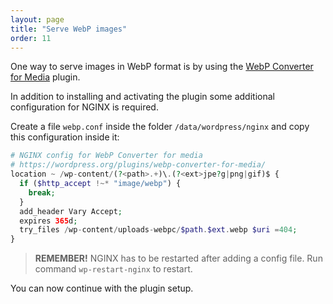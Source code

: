 ```yaml
---
layout: page
title: "Serve WebP images"
order: 11
---
```

One way to serve images in WebP format is by using the [WebP Converter for Media](https://wordpress.org/plugins/webp-converter-for-media) plugin.

In addition to installing and activating the plugin some additional configuration for NGINX is required.

Create a file `webp.conf` inside the folder `/data/wordpress/nginx` and copy this configuration inside it:

```php
# NGINX config for WebP Converter for media
# https://wordpress.org/plugins/webp-converter-for-media/
location ~ /wp-content/(?<path>.+)\.(?<ext>jpe?g|png|gif)$ {
  if ($http_accept !~* "image/webp") {
    break;
  }
  add_header Vary Accept;
  expires 365d;
  try_files /wp-content/uploads-webpc/$path.$ext.webp $uri =404;
}
```

> **REMEMBER!** NGINX has to be restarted after adding a config file. Run command `wp-restart-nginx` to restart.

You can now continue with the plugin setup.
